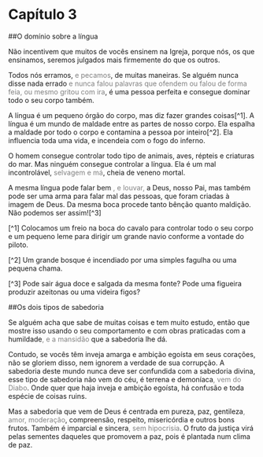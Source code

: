 # Capítulo 3

##O domínio sobre a língua

Não incentivem que muitos de vocês ensinem na Igreja, porque nós, os que ensinamos, seremos julgados mais firmemente do que os outros.

Todos nós erramos, <font color="gray">e pecamos</font>, de muitas maneiras. Se alguém nunca disse nada errado <font color="gray">e nunca falou palavras que ofendem ou falou de forma feia, ou mesmo gritou com ira</font>, é uma pessoa perfeita e consegue dominar todo o seu corpo também.

A língua é um pequeno órgão do corpo, mas diz fazer grandes coisas[^1]. A língua é um mundo de maldade entre as partes de nosso corpo. Ela espalha a maldade por todo o corpo e contamina a pessoa por inteiro[^2]. Ela influencia toda uma vida, e incendeia com o fogo do inferno.

O homem consegue controlar todo tipo de animais, aves, répteis e criaturas do mar. Mas ninguém consegue controlar a língua. Ela é um mal incontrolável, <font color="gray">selvagem e má</font>, cheia de veneno mortal.

A mesma língua pode falar bem <font color="gray">, e louvar,</font> a Deus, nosso Pai, mas também pode ser uma arma para falar mal das pessoas, que foram criadas à imagem de Deus. Da mesma boca procede tanto bênção quanto maldição. Não podemos ser assim![^3]

[^1] Colocamos um freio na boca do cavalo para controlar todo o seu corpo e um pequeno leme para dirigir um grande navio conforme a vontade do piloto.

[^2] Um grande bosque é incendiado por uma simples fagulha ou uma pequena chama.

[^3] Pode sair água doce e salgada da mesma fonte? Pode uma figueira produzir azeitonas ou uma videira figos?

##Os dois tipos de sabedoria

Se alguém acha que sabe de muitas coisas e tem muito estudo, então que mostre isso usando o seu comportamento e com obras praticadas com a humildade<font color="gray">, e a mansidão</font> que a sabedoria lhe dá.

Contudo, se vocês têm inveja amarga e ambição egoísta em seus corações, não se gloriem disso, nem ignorem a verdade de sua corrupção. A sabedoria deste mundo nunca deve ser confundida  com a sabedoria divina, esse tipo de sabedoria não vem do céu, é terrena e demoníaca<font color="gray">, vem do Diabo</font>. Onde quer que haja inveja e ambição egoísta, há confusão e toda espécie de coisas ruins.

Mas a sabedoria que vem de Deus é centrada em pureza, paz, gentileza<font color="gray">, amor, moderação</font>, compreensão, respeito, misericórdia e outros bons frutos. Também é imparcial e sincera<font color="gray">, sem hipocrisia</font>. O fruto da justiça virá pelas sementes daqueles que promovem a paz, pois é plantada num clima de paz.